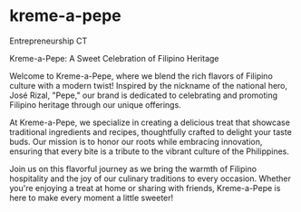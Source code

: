 # kreme-a-pepe
Entrepreneurship CT


Kreme-a-Pepe: A Sweet Celebration of Filipino Heritage

Welcome to Kreme-a-Pepe, where we blend the rich flavors of Filipino culture with a modern twist! Inspired by the nickname of the national hero, José Rizal, "Pepe," our brand is dedicated to celebrating and promoting Filipino heritage through our unique offerings.

At Kreme-a-Pepe, we specialize in creating a delicious treat that showcase traditional ingredients and recipes, thoughtfully crafted to delight your taste buds. Our mission is to honor our roots while embracing innovation, ensuring that every bite is a tribute to the vibrant culture of the Philippines.

Join us on this flavorful journey as we bring the warmth of Filipino hospitality and the joy of our culinary traditions to every occasion. Whether you're enjoying a treat at home or sharing with friends, Kreme-a-Pepe is here to make every moment a little sweeter!

